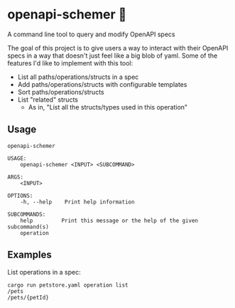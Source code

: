 # openapi-schemer 🦝
A command line tool to query and modify OpenAPI specs


The goal of this project is to give users a way to interact with their OpenAPI
specs in a way that doesn't just feel like a big blob of yaml. Some of the
features I'd like to implement with this tool:
- List all paths/operations/structs in a spec
- Add paths/operations/structs with configurable templates
- Sort paths/operations/structs
- List "related" structs
    - As in, "List all the structs/types used in this operation"

## Usage
```
openapi-schemer

USAGE:
    openapi-schemer <INPUT> <SUBCOMMAND>

ARGS:
    <INPUT>

OPTIONS:
    -h, --help    Print help information

SUBCOMMANDS:
    help         Print this message or the help of the given subcommand(s)
    operation
```

## Examples
List operations in a spec:
```
cargo run petstore.yaml operation list
/pets
/pets/{petId}
```
